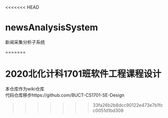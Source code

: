 <<<<<<< HEAD
# newsAnalysisSystem
新闻采集分析子系统

=======
# 2020北化计科1701班软件工程课程设计
本仓库作为wiki仓库  
代码仓库移步https://github.com/BUCT-CS1701-SE-Design
>>>>>>> 33fa26b2b8dcc90122e473e7b1fcc0051d1bd308
